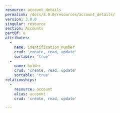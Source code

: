 ```yaml
---
resource: account_details
permalink: /docs/3.0.0/resources/account_details/
version: 3.0.0
singular: resource
section: Accounts
partOf: u
attributes:
  -
    name: identification_number
    crud: 'create, read, update'
    sortable: 'true'
  -
    name: holder
    crud: 'create, read, update'
    sortable: 'true'
relationships:
  -
    resource: account
    alias: account
    crud: 'create, read, update'

---
```

